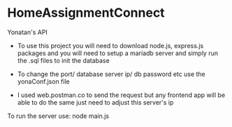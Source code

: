 # HomeAssignmentConnect
Yonatan's API
* To use this project you will need to download node.js, express.js packages and you will need to setup a mariadb server and simply run the .sql files 
to init the database

* To change the port/ database server ip/ db password etc use the yonaConf.json file

* I used web.postman.co to send the request but any frontend app will be able to do the same just need to adjust this server's ip

To run the server use:
    node main.js

